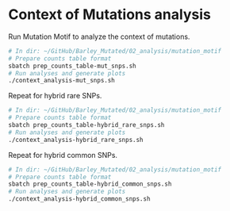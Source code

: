 # Context of Mutations analysis

Run Mutation Motif to analyze the context of mutations.

```bash
# In dir: ~/GitHub/Barley_Mutated/02_analysis/mutation_motif
# Prepare counts table format
sbatch prep_counts_table-mut_snps.sh
# Run analyses and generate plots
./context_analysis-mut_snps.sh
```

Repeat for hybrid rare SNPs.

```bash
# In dir: ~/GitHub/Barley_Mutated/02_analysis/mutation_motif
# Prepare counts table format
sbatch prep_counts_table-hybrid_rare_snps.sh
# Run analyses and generate plots
./context_analysis-hybrid_rare_snps.sh
```

Repeat for hybrid common SNPs.

```bash
# In dir: ~/GitHub/Barley_Mutated/02_analysis/mutation_motif
# Prepare counts table format
sbatch prep_counts_table-hybrid_common_snps.sh
# Run analyses and generate plots
./context_analysis-hybrid_common_snps.sh
```
